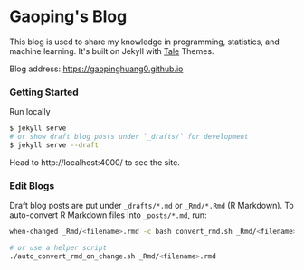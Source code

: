 # Gaoping's Blog
This blog is used to share my knowledge in programming, statistics, and machine learning. It's built on Jekyll with [Tale][Tale] Themes.

Blog address: <https://gaopinghuang0.github.io>

### Getting Started
Run locally

```bash
$ jekyll serve
# or show draft blog posts under `_drafts/` for development
$ jekyll serve --draft
```

Head to http://localhost:4000/ to see the site.

### Edit Blogs

Draft blog posts are put under `_drafts/*.md` or `_Rmd/*.Rmd` (R Markdown). To auto-convert R Markdown files into `_posts/*.md`, run:
```bash
when-changed _Rmd/<filename>.rmd -c bash convert_rmd.sh _Rmd/<filename>.rmd

# or use a helper script
./auto_convert_rmd_on_change.sh _Rmd/<filename>.rmd
```


[Tale]: https://github.com/chesterhow/tale/